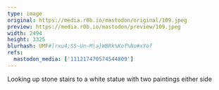 ```yaml
---
type: image
original: https://media.r0b.io/mastodon/original/109.jpeg
preview: https://media.r0b.io/mastodon/preview/109.jpeg
width: 2494
height: 3325
blurhash: UMF#]rxu4;S5~Un~M|a}WBRk%Kof%No#xYof
refs:
  mastodon_media: ['111217470574544809']
---
```


Looking up stone stairs to a white statue with two paintings either side
